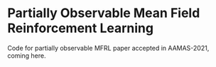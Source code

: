 # Partially Observable Mean Field Reinforcement Learning

Code for partially observable MFRL paper accepted in AAMAS-2021, coming here. 
